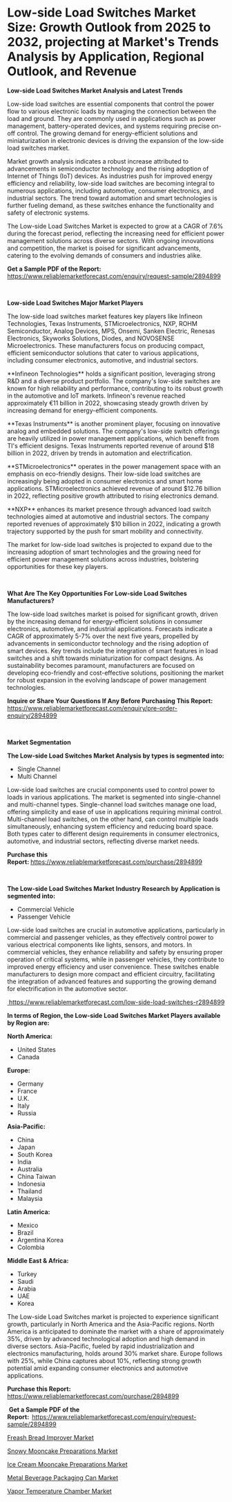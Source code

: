 <p><h1>Low-side Load Switches Market Size: Growth Outlook from 2025 to 2032, projecting at Market's Trends Analysis by Application, Regional Outlook, and Revenue</h1></p><p><strong>Low-side Load Switches Market Analysis and Latest Trends</strong></p>
<p><p>Low-side load switches are essential components that control the power flow to various electronic loads by managing the connection between the load and ground. They are commonly used in applications such as power management, battery-operated devices, and systems requiring precise on-off control. The growing demand for energy-efficient solutions and miniaturization in electronic devices is driving the expansion of the low-side load switches market.</p><p>Market growth analysis indicates a robust increase attributed to advancements in semiconductor technology and the rising adoption of Internet of Things (IoT) devices. As industries push for improved energy efficiency and reliability, low-side load switches are becoming integral to numerous applications, including automotive, consumer electronics, and industrial sectors. The trend toward automation and smart technologies is further fueling demand, as these switches enhance the functionality and safety of electronic systems.</p><p>The Low-side Load Switches Market is expected to grow at a CAGR of 7.6% during the forecast period, reflecting the increasing need for efficient power management solutions across diverse sectors. With ongoing innovations and competition, the market is poised for significant advancements, catering to the evolving demands of consumers and industries alike.</p></p>
<p><strong>Get a Sample PDF of the Report:&nbsp;</strong> <a href="https://www.reliablemarketforecast.com/enquiry/request-sample/2894899?utm_campaign=2886&utm_medium=2&utm_source=Github&utm_content=ia&utm_term=15032025&utm_id=low-side-load-switches">https://www.reliablemarketforecast.com/enquiry/request-sample/2894899</a></p>
<p>&nbsp;</p>
<p><strong>Low-side Load Switches Major Market Players</strong></p>
<p><p>The low-side load switches market features key players like Infineon Technologies, Texas Instruments, STMicroelectronics, NXP, ROHM Semiconductor, Analog Devices, MPS, Onsemi, Sanken Electric, Renesas Electronics, Skyworks Solutions, Diodes, and NOVOSENSE Microelectronics. These manufacturers focus on producing compact, efficient semiconductor solutions that cater to various applications, including consumer electronics, automotive, and industrial sectors.</p><p>**Infineon Technologies** holds a significant position, leveraging strong R&D and a diverse product portfolio. The company's low-side switches are known for high reliability and performance, contributing to its robust growth in the automotive and IoT markets. Infineon's revenue reached approximately €11 billion in 2022, showcasing steady growth driven by increasing demand for energy-efficient components.</p><p>**Texas Instruments** is another prominent player, focusing on innovative analog and embedded solutions. The company's low-side switch offerings are heavily utilized in power management applications, which benefit from TI's efficient designs. Texas Instruments reported revenue of around $18 billion in 2022, driven by trends in automation and electrification.</p><p>**STMicroelectronics** operates in the power management space with an emphasis on eco-friendly designs. Their low-side load switches are increasingly being adopted in consumer electronics and smart home applications. STMicroelectronics achieved revenue of around $12.76 billion in 2022, reflecting positive growth attributed to rising electronics demand.</p><p>**NXP** enhances its market presence through advanced load switch technologies aimed at automotive and industrial sectors. The company reported revenues of approximately $10 billion in 2022, indicating a growth trajectory supported by the push for smart mobility and connectivity.</p><p>The market for low-side load switches is projected to expand due to the increasing adoption of smart technologies and the growing need for efficient power management solutions across industries, bolstering opportunities for these key players.</p></p>
<p>&nbsp;</p>
<p><strong>What Are The Key Opportunities For Low-side Load Switches Manufacturers?</strong></p>
<p><p>The low-side load switches market is poised for significant growth, driven by the increasing demand for energy-efficient solutions in consumer electronics, automotive, and industrial applications. Forecasts indicate a CAGR of approximately 5-7% over the next five years, propelled by advancements in semiconductor technology and the rising adoption of smart devices. Key trends include the integration of smart features in load switches and a shift towards miniaturization for compact designs. As sustainability becomes paramount, manufacturers are focused on developing eco-friendly and cost-effective solutions, positioning the market for robust expansion in the evolving landscape of power management technologies.</p></p>
<p><strong>Inquire or Share Your Questions If Any Before Purchasing This Report:</strong> <a href="https://www.reliablemarketforecast.com/enquiry/pre-order-enquiry/2894899?utm_campaign=2886&utm_medium=2&utm_source=Github&utm_content=ia&utm_term=15032025&utm_id=low-side-load-switches">https://www.reliablemarketforecast.com/enquiry/pre-order-enquiry/2894899</a></p>
<p>&nbsp;</p>
<p><strong>Market Segmentation</strong></p>
<p><strong>The Low-side Load Switches Market Analysis by types is segmented into:</strong></p>
<p><ul><li>Single Channel</li><li>Multi Channel</li></ul></p>
<p><p>Low-side load switches are crucial components used to control power to loads in various applications. The market is segmented into single-channel and multi-channel types. Single-channel load switches manage one load, offering simplicity and ease of use in applications requiring minimal control. Multi-channel load switches, on the other hand, can control multiple loads simultaneously, enhancing system efficiency and reducing board space. Both types cater to different design requirements in consumer electronics, automotive, and industrial sectors, reflecting diverse market needs.</p></p>
<p><strong>Purchase this Report:&nbsp;</strong><a href="https://www.reliablemarketforecast.com/purchase/2894899?utm_campaign=2886&utm_medium=2&utm_source=Github&utm_content=ia&utm_term=15032025&utm_id=low-side-load-switches">https://www.reliablemarketforecast.com/purchase/2894899</a></p>
<p>&nbsp;</p>
<p><strong>The Low-side Load Switches Market Industry Research by Application is segmented into:</strong></p>
<p><ul><li>Commercial Vehicle</li><li>Passenger Vehicle</li></ul></p>
<p><p>Low-side load switches are crucial in automotive applications, particularly in commercial and passenger vehicles, as they effectively control power to various electrical components like lights, sensors, and motors. In commercial vehicles, they enhance reliability and safety by ensuring proper operation of critical systems, while in passenger vehicles, they contribute to improved energy efficiency and user convenience. These switches enable manufacturers to design more compact and efficient circuitry, facilitating the integration of advanced features and supporting the growing demand for electrification in the automotive sector.</p></p>
<p><a href="https://www.reliablemarketforecast.com/low-side-load-switches-r2894899?utm_campaign=2886&utm_medium=2&utm_source=Github&utm_content=ia&utm_term=15032025&utm_id=low-side-load-switches">&nbsp;https://www.reliablemarketforecast.com/low-side-load-switches-r2894899</a></p>
<p><strong>In terms of Region, the Low-side Load Switches Market Players available by Region are:</strong></p>
<p>
    <p> <strong> North America: </strong>
        <ul>
            <li>United States</li>
            <li>Canada</li>
        </ul>
        </p> 
    <p> <strong> Europe: </strong>
        <ul>
            <li>Germany</li>
            <li>France</li>
            <li>U.K.</li>
            <li>Italy</li>
            <li>Russia</li>
        </ul>
        </p> 
    <p> <strong> Asia-Pacific: </strong>
        <ul>
            <li>China</li>
            <li>Japan</li>
            <li>South Korea</li>
            <li>India</li>
            <li>Australia</li>
            <li>China Taiwan</li>
            <li>Indonesia</li>
            <li>Thailand</li>
            <li>Malaysia</li>
        </ul>
        </p> 
    <p> <strong> Latin America: </strong>
        <ul>
            <li>Mexico</li>
            <li>Brazil</li>
            <li>Argentina Korea</li>
            <li>Colombia</li>
        </ul>
        </p> 
    <p> <strong> Middle East & Africa: </strong>
        <ul>
            <li>Turkey</li>
            <li>Saudi</li>
            <li>Arabia</li>
            <li>UAE</li>
            <li>Korea</li>
        </ul>
    </p>
    </p>
<p><p>The Low-side Load Switches market is projected to experience significant growth, particularly in North America and the Asia-Pacific regions. North America is anticipated to dominate the market with a share of approximately 35%, driven by advanced technological adoption and high demand in diverse sectors. Asia-Pacific, fueled by rapid industrialization and electronics manufacturing, holds around 30% market share. Europe follows with 25%, while China captures about 10%, reflecting strong growth potential amid expanding consumer electronics and automotive applications.</p></p>
<p><strong>Purchase this Report: </strong><a href="https://www.reliablemarketforecast.com/purchase/2894899?utm_campaign=2886&utm_medium=2&utm_source=Github&utm_content=ia&utm_term=15032025&utm_id=low-side-load-switches">https://www.reliablemarketforecast.com/purchase/2894899</a></p>
<p>&nbsp;<strong>Get a Sample PDF of the Report:&nbsp;&nbsp;</strong><a href="https://www.reliablemarketforecast.com/enquiry/request-sample/2894899?utm_campaign=2886&utm_medium=2&utm_source=Github&utm_content=ia&utm_term=15032025&utm_id=low-side-load-switches">https://www.reliablemarketforecast.com/enquiry/request-sample/2894899</a></p>
<p><strong></strong></p>
<p><p><a href="https://www.linkedin.com/pulse/impact-latest-trends-freash-bread-improver-market-growth-pnqee?utm_campaign=2886&utm_medium=2&utm_source=Github&utm_content=ia&utm_term=15032025&utm_id=low-side-load-switches">Freash Bread Improver Market</a></p><p><a href="https://www.linkedin.com/pulse/snowy-mooncake-preparations-industry-report-examines-wxyke?utm_campaign=2886&utm_medium=2&utm_source=Github&utm_content=ia&utm_term=15032025&utm_id=low-side-load-switches">Snowy Mooncake Preparations Market</a></p><p><a href="https://www.linkedin.com/pulse/future-assessment-forecast-global-ice-cream-mooncake-muune?utm_campaign=2886&utm_medium=2&utm_source=Github&utm_content=ia&utm_term=15032025&utm_id=low-side-load-switches">Ice Cream Mooncake Preparations Market</a></p><p><a href="https://www.linkedin.com/pulse/metal-beverage-packaging-can-market-analysis-report-revenue-oigff?utm_campaign=2886&utm_medium=2&utm_source=Github&utm_content=ia&utm_term=15032025&utm_id=low-side-load-switches">Metal Beverage Packaging Can Market</a></p><p><a href="https://github.com/tszkintruca/Market-Research-Report-List-1/blob/main/vapor-temperature-chamber-market.md?utm_campaign=2886&utm_medium=2&utm_source=Github&utm_content=ia&utm_term=15032025&utm_id=low-side-load-switches">Vapor Temperature Chamber Market</a></p></p>